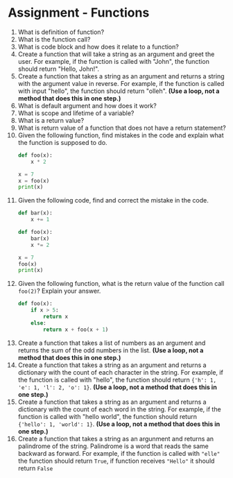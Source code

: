# Assignment - Functions

1. What is definition of function?
2. What is the function call?
3. What is code block and how does it relate to a function?
4. Create a function that will take a string as an argument and greet the user. For example, if the function is called with "John", the function should return "Hello, John!".
5. Create a function that takes a string as an argument and returns a string with the argument value in reverse. For example, if the function is called with input "hello", the function should return "olleh". **(Use a loop, not a method that does this in one step.)**
6. What is default argument and how does it work?
7. What is scope and lifetime of a variable?
8. What is a return value?
9. What is return value of a function that does not have a return statement?
10. Given the following function, find mistakes in the code and explain what the function is supposed to do.
    ```python
    def foo(x):
        x * 2
    
    x = 7
    x = foo(x)
    print(x)
    ```
11. Given the following code, find and correct the mistake in the code.
    ```python
    def bar(x):
        x += 1

    def foo(x):
        bar(x)
        x *= 2
    
    x = 7
    foo(x)
    print(x)
    ```
12. Given the following function, what is the return value of the function call `foo(2)`? Explain your answer.
    ```python
    def foo(x):
        if x > 5:
            return x
        else:
            return x + foo(x + 1)
    ```
13. Create a function that takes a list of numbers as an argument and returns the sum of the odd numbers in the list. **(Use a loop, not a method that does this in one step.)**
14. Create a function that takes a string as an argument and returns a dictionary with the count of each character in the string. For example, if the function is called with "hello", the function should return `{'h': 1, 'e': 1, 'l': 2, 'o': 1}`. **(Use a loop, not a method that does this in one step.)**
15. Create a function that takes a string as an argument and returns a dictionary with the count of each word in the string. For example, if the function is called with "hello world", the function should return `{'hello': 1, 'world': 1}`. **(Use a loop, not a method that does this in one step.)**
16. Create a function that takes a string as an argunment and returns an palindrome of the string. Palindrome is a word that reads the same backward as forward. For example, if the function is called with `"elle"` the function should return `True`, if function receives `"Hello"` it should return `False` 
